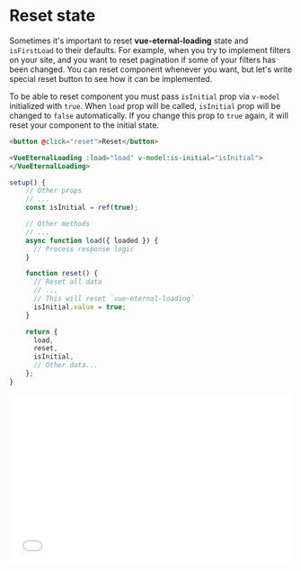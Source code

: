 # Reset state

Sometimes it's important to reset **vue-eternal-loading** state and `isFirstLoad` to their defaults. For example, when you try to implement filters on your site, and you want to reset pagination if some of your filters has been changed. You can reset component whenever you want, but let's write special reset button to see how it can be implemented.

To be able to reset component you must pass `isInitial` prop via `v-model` initialized with `true`. When `load` prop will be called, `isInitial` prop will be changed to `false` automatically. If you change this prop to `true` again, it will reset your component to the initial state.

```html
<button @click="reset">Reset</button>

<VueEternalLoading :load="load" v-model:is-initial="isInitial">
</VueEternalLoading>
```

```js
setup() {
    // Other props
    // ...
    const isInitial = ref(true);

    // Other methods
    // ...
    async function load({ loaded }) {
      // Process response logic
    }

    function reset() {
      // Reset all data
      // ...
      // This will reset `vue-eternal-loading`
      isInitial.value = true;
    }

    return {
      load,
      reset,
      isInitial,
      // Other data...
    };
}
```

<iframe width="100%" height="300" src="//jsfiddle.net/gavrashenko/gz3t4q9s/3/embedded/result/dark/" allowfullscreen="allowfullscreen" allowpaymentrequest frameborder="0"></iframe>
